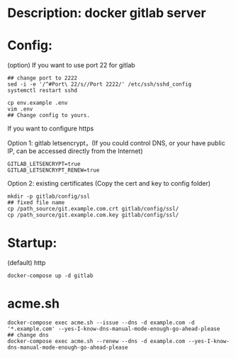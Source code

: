 # Description: docker gitlab server

# Config:
(option) If you want to use port 22 for gitlab
```shell
## change port to 2222
sed -i -e '/^#Port\ 22/s//Port 2222/' /etc/ssh/sshd_config
systemctl restart sshd
```

```shell
cp env.example .env
vim .env
## Change config to yours.
```

If you want to configure https

Option 1: gitlab letsencrypt，(If you could control DNS, or your <server> have public IP, can be accessed directly from the Internet)
```shell
GITLAB_LETSENCRYPT=true
GITLAB_LETSENCRYPT_RENEW=true
```
Option 2: existing certificates (Copy the cert and key to config folder)
```shell
mkdir -p gitlab/config/ssl
## fixed file name 
cp /path_source/git.example.com.crt gitlab/config/ssl/
cp /path_source/git.example.com.key gitlab/config/ssl/
```

# Startup:
(default) http
```shell
docker-compose up -d gitlab
```



# acme.sh
```
docker-compose exec acme.sh --issue --dns -d example.com -d '*.example.com' --yes-I-know-dns-manual-mode-enough-go-ahead-please
## change dns
docker-compose exec acme.sh --renew --dns -d example.com --yes-I-know-dns-manual-mode-enough-go-ahead-please
```